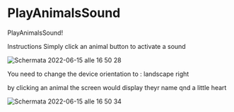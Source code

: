 # PlayAnimalsSound
PlayAnimalsSound!


Instructions
Simply click an animal button to activate a sound

![Schermata 2022-06-15 alle 16 50 28](https://user-images.githubusercontent.com/106954791/173858500-a131c04c-9a05-46f5-9f03-52c69a0fa2ca.png)


You need to change the device orientation to : landscape right

by clicking an animal the screen would display theyr name qnd a little heart

![Schermata 2022-06-15 alle 16 50 34](https://user-images.githubusercontent.com/106954791/173858250-f00606db-976a-4438-bf1c-d3e9d8d078c7.png)
